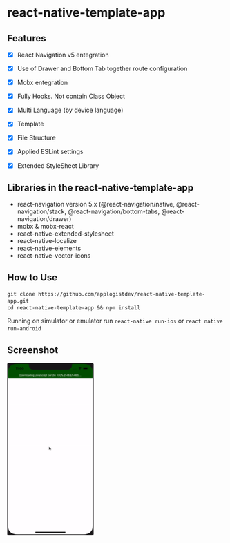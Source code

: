 # react-native-template-app
                                                                                                                                
## Features
- [x] React Navigation v5 entegration
- [x] Use of Drawer and Bottom Tab together route configuration
- [x] Mobx entegration
- [x] Fully Hooks. Not contain Class Object
- [x] Multi Language (by device language)
- [x] Template
- [x] File Structure
- [x] Applied ESLint settings
- [x] Extended StyleSheet Library



## Libraries in the react-native-template-app

- react-navigation version 5.x (@react-navigation/native, @react-navigation/stack, @react-navigation/bottom-tabs, @react-navigation/drawer)
- mobx & mobx-react
- react-native-extended-stylesheet
- react-native-localize
- react-native-elements
- react-native-vector-icons

## How to Use
```
git clone https://github.com/applogistdev/react-native-template-app.git
cd react-native-template-app && npm install
```
Running on simulator or emulator run `react-native run-ios` or `react native run-android`


## Screenshot
<img src="https://github.com/applogistdev/react-native-template-app/blob/master/assets/gif/ezgif-5-ac7e6667170d.gif" width="200" height="400">
                                                                                                                                                    
                    
